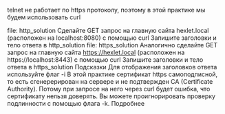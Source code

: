 telnet не работает по https протоколу, поэтому в этой практике мы будем использовать curl

file: http_solution
Сделайте GET запрос на главную сайта hexlet.local (расположен на localhost:8080) с помощью curl
Запишите заголовки и тело ответа в http_solution
file: https_solution
Аналогично сделайте GET запрос на главную сайта https://hexlet.local (расположен на https://localhost:8443) с помощью curl
Запишите заголовки и тело ответа в https_solution
Подсказки
Для отображения заголовков ответа используйте флаг -i
В этой практике сертификат https самоподписной, то есть сгенерерирован на сервере и не подтвержден CA (Certificate Authority). Потому при запросе на него через curl будет ошибка, что сертификату нельзя доверять. Вы можете проигнорировать проверку подлинности с помощью флага -k. Подробнее